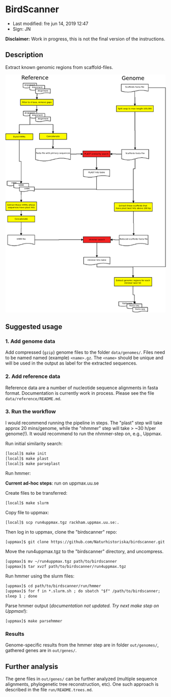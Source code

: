 # BirdScanner

- Last modified: fre jun 14, 2019  12:47
- Sign: JN

**Disclaimer:** Work in progress, this is not the final version of the instructions.

## Description

Extract known genomic regions from scaffold-files.

![Workflow](doc/workflow/Diagram1.png)

## Suggested usage

### 1. Add genome data

Add compressed (`gzip`) genome files to the folder `data/genomes/`.
Files need to be named named (example) `<name>.gz`. The `<name>` should
be unique and will be used in the output as label for the extracted
sequences.

### 2. Add reference data

Reference data are a number of nucleotide sequence alignments in fasta format.
Documentation is currently work in process.
Please see the file `data/reference/README.md`.

### 3. Run the workflow

I would recommend running the pipeline in steps. The "plast" step will
take approx 20 mins/genome, while the "nhmmer" step will take > ~30 h/per genome(!).
It would recommend to run the nhmmer-step on, e.g., Uppmax.

Run initial similarity search:

    [local]$ make init
    [local]$ make plast
    [local]$ make parseplast

Run hmmer:

**Current ad-hoc steps**: run on uppmax.uu.se

Create files to be transferred:

    [local]$ make slurm

Copy file to uppmax:

    [local]$ scp run4uppmax.tgz rackham.uppmax.uu.se:.

Then log in to uppmax, clone the "birdscanner" repo:

    [uppmax]$ git clone https://github.com/Naturhistoriska/birdscanner.git

Move the run4uppmax.tgz to the "birdscanner" directory, and uncompress.

    [uppmax]$ mv ~/run4uppmax.tgz path/to/birdscanner
    [uppmax]$ tar xvzf path/to/birdscanner/run4uppmax.tgz

Run hmmer using the slurm files:

    [uppmax]$ cd path/to/birdscanner/run/hmmer
    [uppmax]$ for f in *.slurm.sh ; do sbatch "$f" /path/to/birdscanner; sleep 1 ; done

Parse hmmer output (*documentation not updated. Try next make step on Uppmax!*):

    [uppmax]$ make parsehmmer

### Results

Genome-specific results from the hmmer step are in folder `out/genomes/`,
gathered genes are in `out/genes/`.

## Further analysis

The gene files in `out/genes/` can be further analyzed (multiple sequence alignments,
phylogenetic tree reconstruction, etc). One such approach is described in the file
`run/README.trees.md`.
